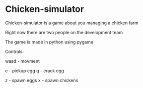# Chicken-simulator

Chicken-simulator is a game about you managing a chicken farm

Right now there are two people on the development team

The game is made in python using pygame

Controls:

wasd - movment

e - pickup egg
q - crack egg

z - spawn eggs
x - spawn chickens
